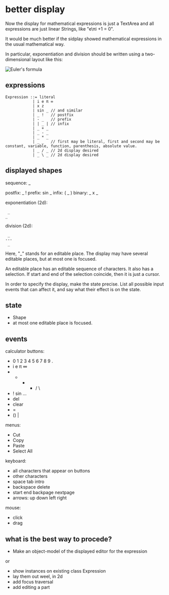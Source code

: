 # better display

Now the display for mathematical expressions is just a TextArea and all expressions are just linear Strings, like "e\\πi +1 = 0".

It would be much better if the sidplay showed mathematical expressions in the usual mathematical way.

In particular, exponentiation and division should be written using a two-dimensional layout like this:

![Euler's formula](https://wikimedia.org/api/rest_v1/media/math/render/svg/a7464809a40f9e486de3a454745f572fbf8bb256)

## expressions

    Expression ::= literal
                | i e π ∞
                | x z
                | sin _ // and similar
                | _ !   // postfix
                | - _   // prefix
                | | _ | // infix
                | _ + _
                | _ - _
                | _ * _
                | _ _   // first may be literal, first and second may be constant, variable, function, parenthesis, absolute value.
                | _ / _ // 2d display desired
                | _ \ _ // 2d display desired
                
## displayed shapes

sequence:   _

postfix:    _ !
prefix:     sin _
infix:      ( _ )
binary:     _ x _

exponentiation (2d): 

     _
    _
    
division (2d):

     _
    ---
     _

Here, "_" stands for an editable place.
The display may have several editable places, but at most
one is focused.

An editable place has an editable sequence of characters.
It also has a selection.
If start and end of the selection coincide, then it is just a cursor.

In order to specify the display, make the state precise.
List all possible input events that can affect it,
and say what their effect is on the state.

## state

* Shape
* at most one editable place is focused.

## events

calculator buttons:

* 0 1 2 3 4 5 6 7 8 9 .
* i e π ∞
* + - * / \
* ! sin ...
* del
* clear
* =
* () | 

menus:

* Cut
* Copy
* Paste
* Select All

keyboard:

* all characters that appear on buttons
* other characters
* space tab intro
* backspace delete
* start end backpage nextpage
* arrows: up down left right

mouse:

* click
* drag

## what is the best way to procede?

* Make an object-model of the displayed editor for the expression

or

* show instances on existing class Expression
* lay them out weel, in 2d
* add focus traversal
* add editing a part